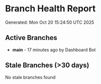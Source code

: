 # Branch Health Report
Generated: Mon Oct 20 15:24:50 UTC 2025

## Active Branches
- **main** - 17 minutes ago by Dashboard Bot

## Stale Branches (>30 days)
No stale branches found

